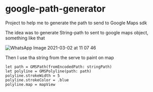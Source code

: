 # google-path-generator
Project to help me to generate the path to send to Google Maps sdk

The idea was to generate String-path to sent to google maps object, something like that

![WhatsApp Image 2021-03-02 at 11 07 46](https://user-images.githubusercontent.com/5931219/111199960-391dbd80-858f-11eb-9887-bfa6a9167663.jpeg)


Then I use tha string from the serve to paint on map

```
let path = GMSPath(fromEncodedPath: stringPath)
let polyline = GMSPolyline(path: path)
polyline.strokeWidth = 5
polyline.strokeColor = .blue
polyline.map = mapView
```
